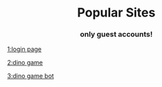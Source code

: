 <h1 align="center">Popular Sites</h1> <h3 align="center">only guest accounts!</h1><p><a href="/?login=admin">1:login page</a></p><p> <a href="/Github/t-rex-runner">2:dino game</a></p><p><a href="/Github/t-rex-bot">3:dino game bot</a></p>
